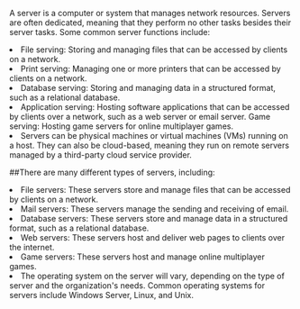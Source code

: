 A server is a computer or system that manages network resources. Servers are often dedicated, meaning that they perform no other tasks besides their server tasks. Some common server functions include:

<li>File serving: Storing and managing files that can be accessed by clients on a network.</li>
<li>Print serving: Managing one or more printers that can be accessed by clients on a network.</li>
<li>Database serving: Storing and managing data in a structured format, such as a relational database.</li>
<li>Application serving: Hosting software applications that can be accessed by clients over a network, such as a web server or email server.
Game serving: Hosting game servers for online multiplayer games.</li>
<li>Servers can be physical machines or virtual machines (VMs) running on a host. They can also be cloud-based, meaning they run on remote servers managed by a third-party cloud service provider.</li>

##There are many different types of servers, including:

<li>File servers: These servers store and manage files that can be accessed by clients on a network.</li>
<li>Mail servers: These servers manage the sending and receiving of email.</li>
<li>Database servers: These servers store and manage data in a structured format, such as a relational database.</li>
<li>Web servers: These servers host and deliver web pages to clients over the internet.</li>
<li>Game servers: These servers host and manage online multiplayer games.</li>
<li>The operating system on the server will vary, depending on the type of server and the organization's needs. Common operating systems for servers include Windows Server, Linux, and Unix.</li>
